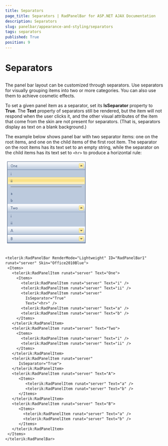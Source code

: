 ```yaml
---
title: Separators
page_title: Separators | RadPanelBar for ASP.NET AJAX Documentation
description: Separators
slug: panelbar/appearance-and-styling/separators
tags: separators
published: True
position: 9
---
```


# Separators



## 

The panel bar layout can be customized through separators. Use separators for visually grouping items into two or more categories. You can also use them to achieve cosmetic effects.

To set a given panel item as a separator, set its **IsSeparator** property to **True**. The **Text** property of separators still be rendered, but the item will not respond when the user clicks it, and the other visual attributes of the item that come from the skin are not present for separators. (That is, separators display as text on a blank background.)

The example below shows panel bar with two separator items: one on the root items, and one on the child items of the first root item. The separator on the root items has its text set to an empty string, while the separator on the child items has its text set to `<hr>` to produce a horizontal rule:

![Separators](images/panelbar_separators.png)

````ASPNET

<telerik:RadPanelBar RenderMode="Lightweight" ID="RadPanelBar1" runat="server" Skin="Office2010Blue">
 <Items>
   <telerik:RadPanelItem runat="server" Text="One">
     <Items>
       <telerik:RadPanelItem runat="server" Text="i" />
       <telerik:RadPanelItem runat="server" Text="ii" />
       <telerik:RadPanelItem runat="server"
         IsSeparator="True"
         Text="<hr>" />
       <telerik:RadPanelItem runat="server" Text="a" />
       <telerik:RadPanelItem runat="server" Text="b" />
     </Items>
   </telerik:RadPanelItem>
   <telerik:RadPanelItem runat="server" Text="Two">
     <Items>
       <telerik:RadPanelItem runat="server" Text="i" />
       <telerik:RadPanelItem runat="server" Text="ii" />
     </Items>
   </telerik:RadPanelItem>
   <telerik:RadPanelItem runat="server"
      IsSeparator="True">
   </telerik:RadPanelItem>
   <telerik:RadPanelItem runat="server" Text="A">
      <Items>
         <telerik:RadPanelItem runat="server" Text="a" />
         <telerik:RadPanelItem runat="server" Text="b" />
      </Items>
   </telerik:RadPanelItem>
   <telerik:RadPanelItem runat="server" Text="B">
      <Items>
        <telerik:RadPanelItem runat="server" Text="a" />
        <telerik:RadPanelItem runat="server" Text="b" />
      </Items>
   </telerik:RadPanelItem>
 </Items>
</telerik:RadPanelBar>
				
````



